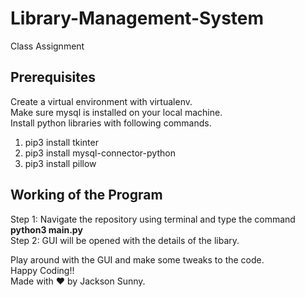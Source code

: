 # Library-Management-System
Class Assignment

## Prerequisites 
Create a virtual environment with virtualenv.<br>
Make sure mysql is installed on your local machine.<br>
Install python libraries with following commands. <br>
1. pip3 install tkinter<br>
2. pip3 install mysql-connector-python<br>
3. pip3 install pillow<br>

## Working of the Program
Step 1: Navigate the repository using terminal and type the command **python3 main.py**<br>
Step 2: GUI will be opened with the details of the libary.<br>

Play around with the GUI and make some tweaks to the code.<br>
Happy Coding!!<br>
Made with ❤️ by Jackson Sunny.
